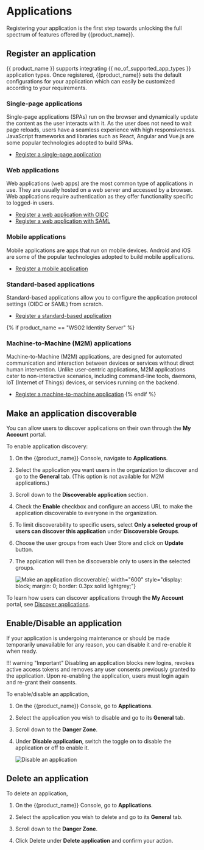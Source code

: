 # Applications

Registering your application is the first step towards unlocking the full spectrum of features offered by {{product_name}}.

## Register an application

{{ product_name }} supports integrating {{ no_of_supported_app_types }} application types. Once registered, {{product_name}} sets the default configurations for your application which can easily be customized according to your requirements.

### Single-page applications

Single-page applications (SPAs) run on the browser and dynamically update the content as the user interacts with it. As the user does not need to wait page reloads, users have a seamless experience with high responsiveness. JavaScript frameworks and libraries such as React, Angular and Vue.js are some popular technologies adopted to build SPAs. 

- [Register a single-page application]({{base_path}}/guides/applications/register-single-page-app/)

### Web applications

Web applications (web apps) are the most common type of applications in use. They are usually hosted on a web server and accessed by a browser. Web applications require authentication as they offer functionality specific to logged-in users. 

- [Register a web application with OIDC]({{base_path}}/guides/applications/register-oidc-web-app/)
- [Register a web application with SAML]({{base_path}}/guides/applications/register-saml-web-app/)

### Mobile applications

Mobile applications are apps that run on mobile devices. Android and iOS are some of the popular technologies adopted to build mobile applications.

- [Register a mobile application]({{base_path}}/guides/applications/register-mobile-app/)

### Standard-based applications

Standard-based applications allow you to configure the application protocol settings (OIDC or SAML) from scratch. 

- [Register a standard-based application]({{base_path}}/guides/applications/register-standard-based-app)

{% if product_name == "WSO2 Identity Server" %}
### Machine-to-Machine (M2M) applications

Machine-to-Machine (M2M) applications, are designed for automated communication and interaction between devices or services without direct human intervention. Unlike user-centric applications, M2M applications cater to non-interactive scenarios, including command-line tools, daemons, IoT (Internet of Things) devices, or services running on the backend. 

- [Register a machine-to-machine application]({{base_path}}/guides/applications/register-machine-to-machine-app/)
{% endif %}

## Make an application discoverable

You can allow users to discover applications on their own through the **My Account** portal.

To enable application discovery:

1. On the {{product_name}} Console, navigate to **Applications**.
2. Select the application you want users in the organization to discover and go to the **General** tab. (This option is not available for M2M applications.)
3. Scroll down to the **Discoverable application** section.
4. Check the **Enable** checkbox and configure an access URL to make the application discoverable to everyone in the organization.
5. To limit discoverability to specific users, select **Only a selected group of users can discover this application** under **Discoverable Groups**.
6. Choose the user groups from each User Store and click on **Update** button.
7. The application will then be discoverable only to users in the selected groups.

    ![Make an application discoverable]({{base_path}}/assets/img/guides/applications/discover-application.png){: width="600" style="display: block; margin: 0; border: 0.3px solid lightgrey;"}

To learn how users can discover applications through the **My Account** portal, see [Discover applications]({{base_path}}/guides/user-self-service/discover-applications/).

## Enable/Disable an application

If your application is undergoing maintenance or should be made temporarily unavailable for any reason, you can disable it and re-enable it when ready.

!!! warning "Important"
    Disabling an application blocks new logins, revokes active access tokens and removes any user consents previously granted to the application. Upon re-enabling the application, users must login again and re-grant their consents.

To enable/disable an application,

1. On the {{product_name}} Console, go to **Applications**.

2. Select the application you wish to disable and go to its **General** tab.

3. Scroll down to the **Danger Zone**. 

4. Under **Disable application**, switch the toggle on to disable the application or off to enable it.

    ![Disable an application]({{base_path}}/assets/img/guides/applications/disable-application.png)


## Delete an application

To delete an application,

1. On the {{product_name}} Console, go to **Applications**.

2. Select the application you wish to delete and go to its **General** tab.

3. Scroll down to the **Danger Zone**. 

4. Click Delete under **Delete application** and confirm your action.